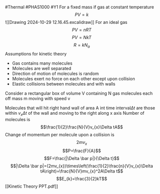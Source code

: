 #Thermal #PHAS1000 #Y1 
For a fixed mass if gas at constant temperature
$$PV=k$$
![[Drawing 2024-10-29 12.16.45.excalidraw]]
For an ideal gas
 $$PV=nRT$$$$PV=NkT$$
$$R=kN_{a}$$
Assumptions for kinetic theory
- Gas contains many molecules
- Molecules are well separated
- Direction of motion of molecules is random 
- Molecules exert no force on each other except upon collision
- Elastic collisions between molecules and with walls

Consider a rectangular box of volume V containing N gas molecules each off mass m moving with speed v

Molecules that will hit right hand wall of area A int time interval$\Delta t$ are those within $v_{x}\Delta t$ of the wall and moving to the right along x axis
Number of molecules is 
$$\frac{1}{2}\frac{N}{V}v_{x}\Delta tA$$
Change of momentum per molecule upon a collision is
$$2mv_{x}$$
$$P=\frac{F}{A}$$
$$F=\frac{|\Delta \bar p|}{\Delta t}$$
$$|\Delta \bar p|=(2mv_{x})\times\left(\frac{1}{2}\frac{n}{V}v_{x}\Delta tA\right)=\frac{N}{V}mv_{x}^2A\Delta t$$
$$E_{k}=\frac{3}{2}kT$$
[[Kinetic Theory PPT.pdf]]
